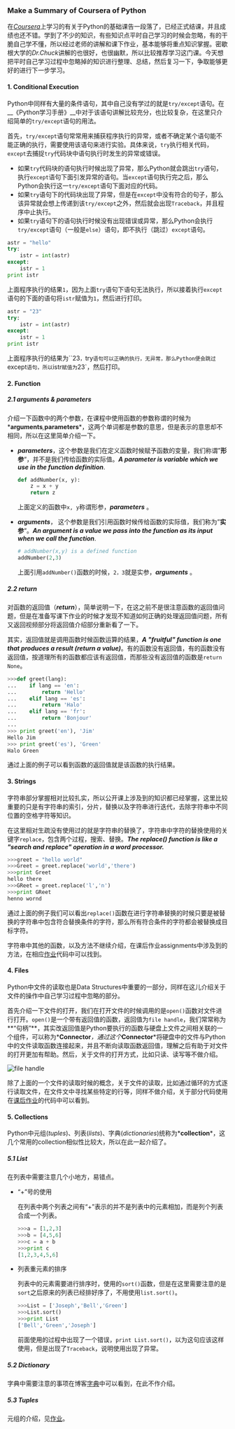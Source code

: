 ### Make  a Summary of Coursera of Python 

在[*Coursera*](https://www.coursera.org/)上学习的有关于Python的基础课告一段落了，已经正式结课，并且成绩也还不错。学到了不少的知识，有些知识点平时自己学习的时候会忽略，有的干脆自己学不懂，所以经过老师的讲解和课下作业，基本能够将重点知识掌握。密歇根大学的*Dr.Chuck*讲解的也很好，也很幽默，所以比较推荐学习这门课。今天想把平时自己学习过程中忽略掉的知识进行整理、总结，然后复习一下，争取能够更好的进行下一步学习。

#### 1. Conditional Execution 

Python中同样有大量的条件语句，其中自己没有学过的就是`try/except`语句。在__《Python学习手册》__中对于该语句讲解比较充分，也比较复杂，在这里只介绍简单的`try/except`语句的用法。

首先，`try/except`语句常常用来捕获程序执行的异常，或者不确定某个语句能不能正确的执行，需要使用该语句来进行实验。具体来说，`try`执行相关代码，`except`去捕捉`try`代码块中语句执行时发生的异常或错误。

* 如果`try`代码块的语句执行时候出现了异常，那么Python就会跳出`try`语句，执行`except`语句下面引发异常的语句。当`except`语句执行完之后，那么Python会执行这一`try/except`语句下面对应的代码。
* 如果`try`语句下的代码块出现了异常，但是在`except`中没有符合的句子，那么该异常就会想上传递到该`try/except`之外，然后就会出现`Traceback`，并且程序中止执行。
* 如果`try`语句下的语句执行时候没有出现错误或异常，那么Python会执行`try/except`语句（一般是`else`）语句，即不执行（跳过）`except`语句。

```python
astr = "hello"
try:
    istr = int(astr)
except:
    istr = 1
print istr
```

上面程序执行的结果`1`，因为上面`try`语句下语句无法执行，所以接着执行`except`语句的下面的语句将`istr`赋值为`1`，然后进行打印。

```python
astr = "23"
try:
    istr = int(astr)
except:
    istr = 1
print istr
```

上面程序执行的结果为``23`，`try`语句可以正确的执行，无异常，那么Python便会跳过`except`语句，所以`istr`赋值为`23`，然后打印。

#### 2. Function

##### 2.1 *arguments* & *parameters*

介绍一下函数中的两个参数，在课程中使用函数的参数称谓的时候为*__arguments__*,*__parameters__*，这两个单词都是参数的意思，但是表示的意思却不相同，所以在这里简单介绍一下。

* *__parameters__*，这个参数是我们在定义函数时候赋予函数的变量，我们称谓”**形参**“，并不是我们传给函数的实际值。*__A parameter is variable which we use in the function definition__*.

  ```python
  def addNumber(x, y):
      z = x + y
      return z
  ```

  上面定义的函数中`x, y`称谓形参，*__parameters__* 。

* *__arguments__*， 这个参数是我们引用函数时候传给函数的实际值，我们称为”**实参**“。*__An argument is a value we pass into the function  as its input when we call the function__*.

  ```python
  # addNumber(x,y) is a defined function
  addNumber(2,3)
  ```

  上面引用`addNumber()`函数的时候，`2，3`就是实参，*__arguments__* 。

##### 2.2 *return*

对函数的返回值（*__return__*），简单说明一下，在这之前不是很注意函数的返回值问题，但是在准备写课下作业的时候才发现不知道如何正确的处理返回值问题，所有又返回视频部分将返回值介绍部分重新看了一下。

其实，返回值就是调用函数时候函数运算的结果，*__A "fruitful" function is one that produces a result (return a value)__*。有的函数没有返回值，有的函数没有返回值，按道理所有的函数都应该有返回值，而那些没有返回值的函数是`return None`。

```python
>>>def greet(lang):
...    if lang == 'en':
...        return 'Hello'
...    elif lang == 'es':
...        return 'Halo'
...    elif lang == 'fr':
...        return 'Bonjour'
...
>>> print greet('en'), 'Jim'
Hello Jim
>>> print greet('es'), 'Green'
Halo Green
```

通过上面的例子可以看到函数的返回值就是该函数的执行结果。

#### 3. Strings

字符串部分掌握相对比较扎实，所以公开课上涉及到的知识都已经掌握，这里比较重要的只是有字符串的索引，分片，替换以及字符串进行迭代，去除字符串中不同位置的空格字符等知识。

在这里相对生疏没有使用过的就是字符串的替换了，字符串中字符的替换使用的关键字`replace`，包含两个过程，搜索、替换。*__The replace() function is like a "search and replace" operation in a word processor.__*

```python
>>>greet = "hello world"
>>>Greet = greet.replace('world','there')
>>>print Greet
hello there
>>>GReet = greet.replace('l','n')
>>>print GReet
henno wornd
```

通过上面的例子我们可以看出`replace()`函数在进行字符串替换的时候只要是被替换的字符串中包含符合替换条件的字符，那么所有符合条件的字符都会被替换成目标字符。

字符串中其他的函数，以及方法不继续介绍，在课后作业assignments中涉及到的方法，在相应[作业](https://github.com/Lynn-Lau/Python-Practice/blob/master/coursera%20code/coursera0.py)代码中可以找到。

#### 4. Files

Python中文件的读取也是Data Structures中重要的一部分，同样在这儿介绍关于文件的操作中自己学习过程中忽略的部分。

首先介绍一下文件的打开，我们在打开文件的时候调用的是`open()`函数对文件进行打开。`open()`是一个带有返回值的函数，返回值为`file handle`，我们常常称为**“句柄”**，其实改返回值是Python要执行的函数与硬盘上文件之间相关联的一个组件，可以称为*__Connector__*，通过这个*__Connector__*将硬盘中的文件与Python中的文件读取函数连接起来，并且不断向读取函数返回值，理解之后有助于对文件的打开更加有帮助。然后，关于文件的打开方式，比如只读、读写等不做介绍。

![file handle](https://lynnlaulsl.files.wordpress.com/2016/06/file-handle.png)

除了上面的一个文件的读取时候的概念，关于文件的读取，比如通过循环的方式逐行读取文件，在文件文中寻找某些特定的行等，同样不做介绍，关于部分代码使用在[课后作业](https://github.com/Lynn-Lau/Python-Practice/blob/master/coursera%20code/coursera1.py)的代码中可以看到。

#### 5. Collections

Python中元组(*tuples*)、列表(*lists*)、字典(*dictionaries*)统称为*__collection__*，这几个常用的collection相似性比较大，所以在此一起介绍了。

##### 5.1 List

在列表中需要注意几个小地方，易错点。

* “+”号的使用

  在列表中两个列表之间有“+”表示的并不是列表中的元素相加，而是列个列表合成一个列表。

  ```python
  >>>a = [1,2,3]
  >>>b = [4,5,6]
  >>>c = a + b
  >>>print c
  [1,2,3,4,5,6]
  ```

* 列表重元素的排序

  列表中的元素需要进行排序时，使用的`sort()`函数，但是在这里需要注意的是`sort`之后原来的列表已经排好序了，不用使用`list.sort()`。

  ```python
  >>>List = ['Joseph','Bell','Green']
  >>>List.sort()
  >>>print List
  ['Bell','Green','Joseph']
  ```

  前面使用的过程中出现了一个错误，`print List.sort()`，以为这句应该这样使用，但是出现了`Traceback`，说明使用出现了异常。

##### 5.2 Dictionary

字典中需要注意的事项在博客[字典](https://github.com/Lynn-Lau/Blogs/blob/master/My_Blogs/Coursera%20Code%20Python%202nd.md)中可以看到，在此不作介绍。

##### 5.3 Tuples

元组的介绍，见[作业](https://github.com/Lynn-Lau/Python-Practice/blob/master/coursera%20code/coursera4.py)。



